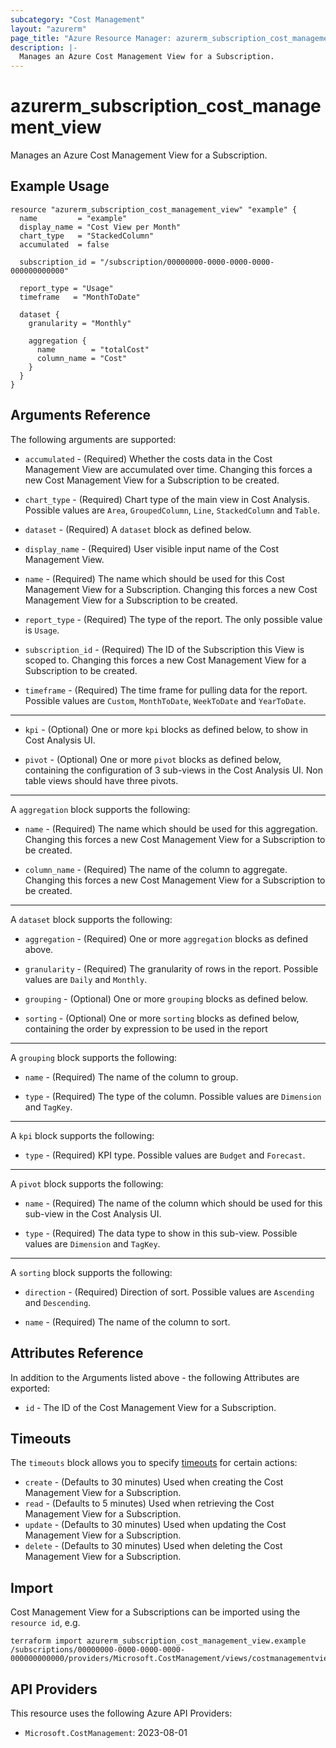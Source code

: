 ```yaml
---
subcategory: "Cost Management"
layout: "azurerm"
page_title: "Azure Resource Manager: azurerm_subscription_cost_management_view"
description: |-
  Manages an Azure Cost Management View for a Subscription.
---
```


# azurerm_subscription_cost_management_view

Manages an Azure Cost Management View for a Subscription.

## Example Usage

```hcl
resource "azurerm_subscription_cost_management_view" "example" {
  name         = "example"
  display_name = "Cost View per Month"
  chart_type   = "StackedColumn"
  accumulated  = false

  subscription_id = "/subscription/00000000-0000-0000-0000-000000000000"

  report_type = "Usage"
  timeframe   = "MonthToDate"

  dataset {
    granularity = "Monthly"

    aggregation {
      name        = "totalCost"
      column_name = "Cost"
    }
  }
}
```

## Arguments Reference

The following arguments are supported:

* `accumulated` - (Required) Whether the costs data in the Cost Management View are accumulated over time. Changing this forces a new Cost Management View for a Subscription to be created.

* `chart_type` - (Required) Chart type of the main view in Cost Analysis. Possible values are `Area`, `GroupedColumn`, `Line`, `StackedColumn` and `Table`.

* `dataset` - (Required) A `dataset` block as defined below.

* `display_name` - (Required) User visible input name of the Cost Management View.

* `name` - (Required) The name which should be used for this Cost Management View for a Subscription. Changing this forces a new Cost Management View for a Subscription to be created.

* `report_type` - (Required) The type of the report. The only possible value is `Usage`.

* `subscription_id` - (Required) The ID of the Subscription this View is scoped to. Changing this forces a new Cost Management View for a Subscription to be created.

* `timeframe` - (Required) The time frame for pulling data for the report. Possible values are `Custom`, `MonthToDate`, `WeekToDate` and `YearToDate`.

---

* `kpi` - (Optional) One or more `kpi` blocks as defined below, to show in Cost Analysis UI.

* `pivot` - (Optional) One or more `pivot` blocks as defined below, containing the configuration of 3 sub-views in the Cost Analysis UI. Non table views should have three pivots.

---

A `aggregation` block supports the following:

* `name` - (Required) The name which should be used for this aggregation. Changing this forces a new Cost Management View for a Subscription to be created.

* `column_name` - (Required) The name of the column to aggregate. Changing this forces a new Cost Management View for a Subscription to be created.

---

A `dataset` block supports the following:

* `aggregation` - (Required) One or more `aggregation` blocks as defined above.

* `granularity` - (Required) The granularity of rows in the report. Possible values are `Daily` and `Monthly`.

* `grouping` - (Optional) One or more `grouping` blocks as defined below.

* `sorting` - (Optional) One or more `sorting` blocks as defined below, containing the order by expression to be used in the report

---

A `grouping` block supports the following:

* `name` - (Required) The name of the column to group.

* `type` - (Required) The type of the column. Possible values are `Dimension` and `TagKey`.

---

A `kpi` block supports the following:

* `type` - (Required) KPI type. Possible values are `Budget` and `Forecast`.

---

A `pivot` block supports the following:

* `name` - (Required) The name of the column which should be used for this sub-view in the Cost Analysis UI.

* `type` - (Required) The data type to show in this sub-view. Possible values are `Dimension` and `TagKey`.

---

A `sorting` block supports the following:

* `direction` - (Required) Direction of sort. Possible values are `Ascending` and `Descending`.

* `name` - (Required) The name of the column to sort.

## Attributes Reference

In addition to the Arguments listed above - the following Attributes are exported: 

* `id` - The ID of the Cost Management View for a Subscription.

## Timeouts

The `timeouts` block allows you to specify [timeouts](https://www.terraform.io/language/resources/syntax#operation-timeouts) for certain actions:

* `create` - (Defaults to 30 minutes) Used when creating the Cost Management View for a Subscription.
* `read` - (Defaults to 5 minutes) Used when retrieving the Cost Management View for a Subscription.
* `update` - (Defaults to 30 minutes) Used when updating the Cost Management View for a Subscription.
* `delete` - (Defaults to 30 minutes) Used when deleting the Cost Management View for a Subscription.

## Import

Cost Management View for a Subscriptions can be imported using the `resource id`, e.g.

```shell
terraform import azurerm_subscription_cost_management_view.example /subscriptions/00000000-0000-0000-0000-000000000000/providers/Microsoft.CostManagement/views/costmanagementview
```

## API Providers
<!-- This section is generated, changes will be overwritten -->
This resource uses the following Azure API Providers:

* `Microsoft.CostManagement`: 2023-08-01
